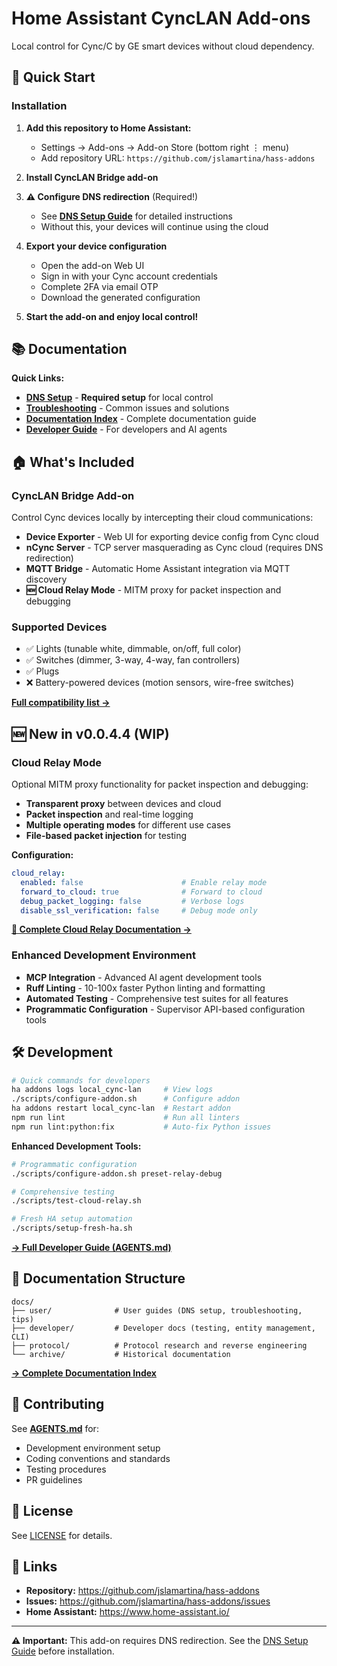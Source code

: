 # Home Assistant CyncLAN Add-ons

Local control for Cync/C by GE smart devices without cloud dependency.

## 🚀 Quick Start

### Installation

1. **Add this repository to Home Assistant:**
   - Settings → Add-ons → Add-on Store (bottom right ⋮ menu)
   - Add repository URL: `https://github.com/jslamartina/hass-addons`

2. **Install CyncLAN Bridge add-on**

3. **⚠️ Configure DNS redirection** (Required!)
   - See **[DNS Setup Guide](docs/user/dns-setup.md)** for detailed instructions
   - Without this, your devices will continue using the cloud

4. **Export your device configuration**
   - Open the add-on Web UI
   - Sign in with your Cync account credentials
   - Complete 2FA via email OTP
   - Download the generated configuration

5. **Start the add-on and enjoy local control!**

## 📚 Documentation

**Quick Links:**
- **[DNS Setup](docs/user/dns-setup.md)** - **Required setup** for local control
- **[Troubleshooting](docs/user/troubleshooting.md)** - Common issues and solutions
- **[Documentation Index](docs/README.md)** - Complete documentation guide
- **[Developer Guide](AGENTS.md)** - For developers and AI agents

## 🏠 What's Included

### CyncLAN Bridge Add-on

Control Cync devices locally by intercepting their cloud communications:
- **Device Exporter** - Web UI for exporting device config from Cync cloud
- **nCync Server** - TCP server masquerading as Cync cloud (requires DNS redirection)
- **MQTT Bridge** - Automatic Home Assistant integration via MQTT discovery
- **🆕 Cloud Relay Mode** - MITM proxy for packet inspection and debugging

### Supported Devices

- ✅ Lights (tunable white, dimmable, on/off, full color)
- ✅ Switches (dimmer, 3-way, 4-way, fan controllers)
- ✅ Plugs
- ❌ Battery-powered devices (motion sensors, wire-free switches)

**[Full compatibility list →](docs/user/known-devices.md)**

## 🆕 New in v0.0.4.4 (WIP)

### Cloud Relay Mode
Optional MITM proxy functionality for packet inspection and debugging:
- **Transparent proxy** between devices and cloud
- **Packet inspection** and real-time logging
- **Multiple operating modes** for different use cases
- **File-based packet injection** for testing

**Configuration:**
```yaml
cloud_relay:
  enabled: false                      # Enable relay mode
  forward_to_cloud: true              # Forward to cloud
  debug_packet_logging: false         # Verbose logs
  disable_ssl_verification: false     # Debug mode only
```

**[📖 Complete Cloud Relay Documentation →](docs/user/cloud-relay.md)**

### Enhanced Development Environment
- **MCP Integration** - Advanced AI agent development tools
- **Ruff Linting** - 10-100x faster Python linting and formatting
- **Automated Testing** - Comprehensive test suites for all features
- **Programmatic Configuration** - Supervisor API-based configuration tools

## 🛠️ Development

```bash
# Quick commands for developers
ha addons logs local_cync-lan     # View logs
./scripts/configure-addon.sh      # Configure addon
ha addons restart local_cync-lan  # Restart addon
npm run lint                      # Run all linters
npm run lint:python:fix           # Auto-fix Python issues
```

**Enhanced Development Tools:**
```bash
# Programmatic configuration
./scripts/configure-addon.sh preset-relay-debug

# Comprehensive testing
./scripts/test-cloud-relay.sh

# Fresh HA setup automation
./scripts/setup-fresh-ha.sh
```

**[→ Full Developer Guide (AGENTS.md)](AGENTS.md)**

## 📖 Documentation Structure

```
docs/
├── user/              # User guides (DNS setup, troubleshooting, tips)
├── developer/         # Developer docs (testing, entity management, CLI)
├── protocol/          # Protocol research and reverse engineering
└── archive/           # Historical documentation
```

**[→ Complete Documentation Index](docs/README.md)**

## 🤝 Contributing

See **[AGENTS.md](AGENTS.md)** for:
- Development environment setup
- Coding conventions and standards
- Testing procedures
- PR guidelines

## 📝 License

See [LICENSE](LICENSE) for details.

## 🔗 Links

- **Repository:** https://github.com/jslamartina/hass-addons
- **Issues:** https://github.com/jslamartina/hass-addons/issues
- **Home Assistant:** https://www.home-assistant.io/

---

**⚠️ Important:** This add-on requires DNS redirection. See the [DNS Setup Guide](docs/user/dns-setup.md) before installation.

[polling-shield]: https://img.shields.io/badge/Local%20Push%20Polling-0.0.4-blue.svg
